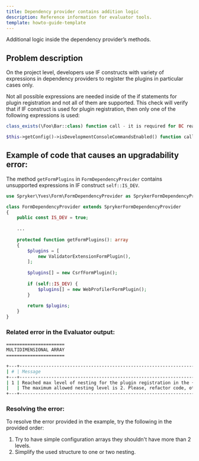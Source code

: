 ```yaml
---
title: Dependency provider contains addition logic
description: Reference information for evaluator tools.
template: howto-guide-template
---
```


Additional logic inside the dependency provider’s methods.

## Problem description

On the project level, developers use IF constructs with variety of expressions in dependency providers to register the plugins in particular cases only.

Not all possible expressions are needed inside of the if statements for plugin registration and not all of them are supported. This check will verify that if IF construct is used for plugin registration, then only one of the following expressions is used:

```php
class_exists(\Foo\Bar::class) function call - it is required for BC reasons
```
    
```php
$this->getConfig()->isDevelopmentConsoleCommandsEnabled() function calls - it is required for plugins that are needed in development mode only (e.g.: profiling, debug, etc.)
```

## Example of code that causes an upgradability error:

The method `getFormPlugins` in `FormDependencyProvider` contains unsupported expressions in IF construct `self::IS_DEV`.

```php
use Spryker\Yves\Form\FormDependencyProvider as SprykerFormDependencyProvider;

class FormDependencyProvider extends SprykerFormDependencyProvider
{
    public const IS_DEV = true;
    
    ...
    
    protected function getFormPlugins(): array
    {
        $plugins = [
            new ValidatorExtensionFormPlugin(),
        ];
        
        $plugins[] = new CsrfFormPlugin();
        
        if (self::IS_DEV) {
            $plugins[] = new WebProfilerFormPlugin();
        }
        
        return $plugins;
    }
}
```

### Related error in the Evaluator output:

```bash
======================
MULTIDIMENSIONAL ARRAY
======================

+---+----------------------------------------------------------------------------------------------------------------------------+---------------------------------------------------------------------------------------------+
| # | Message                                                                                                                    | Target                                                                                      |
+---+----------------------------------------------------------------------------------------------------------------------------+---------------------------------------------------------------------------------------------+
| 1 | Reached max level of nesting for the plugin registration in the {FormDependencyProvider::getPlugins()}.                    | Pyz\Yves\Form\FormDependencyProvider\FormDependencyProvider        |
|   | The maximum allowed nesting level is 2. Please, refactor code, otherwise it will cause upgradability issues in the future. |                                                                                             |
+---+----------------------------------------------------------------------------------------------------------------------------+---------------------------------------------------------------------------------------------+

```

### Resolving the error:

To resolve the error provided in the example, try the following in the provided order:
1. Try to have simple configuration arrays they shouldn't have more than 2 levels.
2. Simplify the used structure to one or two nesting.
